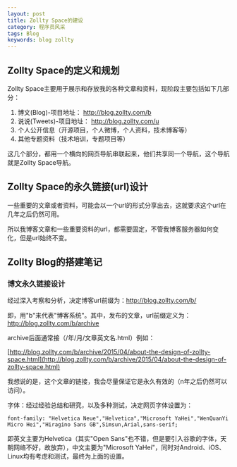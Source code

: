 ```yaml
---
layout: post
title: Zollty Space的建设
category: 程序员风采
tags: Blog
keywords: blog zollty
---
```


## Zollty Space的定义和规划 ##
Zollty Space主要用于展示和存放我的各种文章和资料，现阶段主要包括如下几部分：

1. 博文(Blog)-项目地址： http://blog.zollty.com/b
2. 说说(Tweets)-项目地址： http://blog.zollty.com/u
3. 个人公开信息（开源项目，个人微博，个人资料，技术博客等）
4. 其他专题资料（技术培训，专题项目等）

这几个部分，都用一个横向的网页导航串联起来，他们共享同一个导航，这个导航就是Zollty Space导航。

## Zollty Space的永久链接(url)设计 ##
一些重要的文章或者资料，可能会以一个url的形式分享出去，这就要求这个url在几年之后仍然可用。

所以我博客文章和一些重要资料的url，都需要固定，不管我博客服务器如何变化，但是url始终不变。

## Zollty Blog的搭建笔记 ##
### 博文永久链接设计 ###
经过深入考察和分析，决定博客url前缀为：http://blog.zollty.com/b/

即，用"b"来代表"博客系统"。其中，发布的文章，url前缀定义为：http://blog.zollty.com/b/archive

archive后面通常接（/年/月/文章英文名.html）例如：

   [http://blog.zollty.com/b/archive/2015/04/about-the-design-of-zollty-space.html](http://blog.zollty.com/b/archive/2015/04/about-the-design-of-zollty-space.html)

我想说的是，这个文章的链接，我会尽量保证它是永久有效的（n年之后仍然可以访问）。

字体：经过经验总结和研究，以及多种测试，决定网页字体设置为：

`font-family: "Helvetica Neue","Helvetica","Microsoft YaHei","WenQuanYi Micro Hei","Hiragino Sans GB",Simsun,Arial,sans-serif;`

即英文主要为Helvetica（其实"Open Sans"也不错，但是要引入谷歌的字体，天朝网络不好，故放弃），中文主要为"Microsoft YaHei"，同时对Android、iOS、Linux均有考虑和测试，最终为上面的设置。




